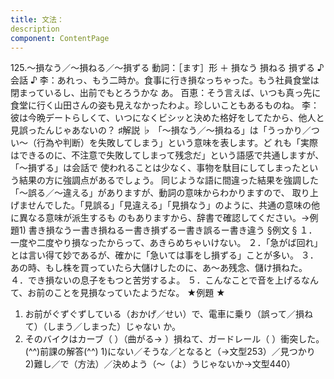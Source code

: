 ```yaml
---
title: 文法：
description
component: ContentPage
---
```



125.～損なう／～損ねる／～損ずる
動詞：［ます］形 ＋ 損なう
損ねる
損ずる
♪会話 ♪
李：あれっ、もう二時か。食事に行き損なっちゃった。もう社員食堂は閉まっているし、出前でもとろうかな
あ。 百恵：そう言えば、いつも真っ先に食堂に行く山田さんの姿も見えなかったわよ。珍しいこともあるものね。
李：彼は今晩デートらしくて、いつになくビシッと決めた格好をしてたから、他人と見誤ったんじゃあないの？
♯解説 ♭
「～損なう／～損ねる」は「うっかり／つい～（行為や判断）を失敗してしまう」という意味を表します。ど れも「実際はできるのに、不注意で失敗してしまって残念だ」という語感で共通しますが、「～損ずる」は会話で 使われることは少なく、事物を駄目にしてしまったという結果の方に強調点があるでしょう。
同じような語に間違った結果を強調した「～誤る／～違える」がありますが、動詞の意味からわかりますので、 取り上げませんでした。「見誤る」「見違える」「見損なう」のように、共通の意味の他に異なる意味が派生するも のもありますから、辞書で確認してください。→例題1)
書き損なうー書き損ねるー書き損ずるー書き誤るー書き違う
§例文 §
１．一度や二度やり損なったからって、あきらめちゃいけない。
２．「急がば回れ」とは言い得て妙であるが、確かに「急いては事をし損ずる」ことが多い。
３．あの時、もし株を買っていたら大儲けしたのに、あ～あ残念、儲け損ねた。
４．でき損ないの息子をもつと苦労するよ。
５．こんなことで音を上げるなんて、お前のことを見損なっていたようだな。
★例題 ★
1) お前がぐずぐずしている（おかげ／せい）で、電車に乗り（誤って／損ねて）（しまう／しまった）じゃない
か。    
2) そのバイクはカーブ（ ）（曲がる→ ）損ねて、ガードレール（ ）衝突した。
(^^)前課の解答(^^)
1)にない／そうな／となると（→文型253）／見つかり
2)難し／で（方法）／決めよう（～（よ）うじゃないか→文型440）
